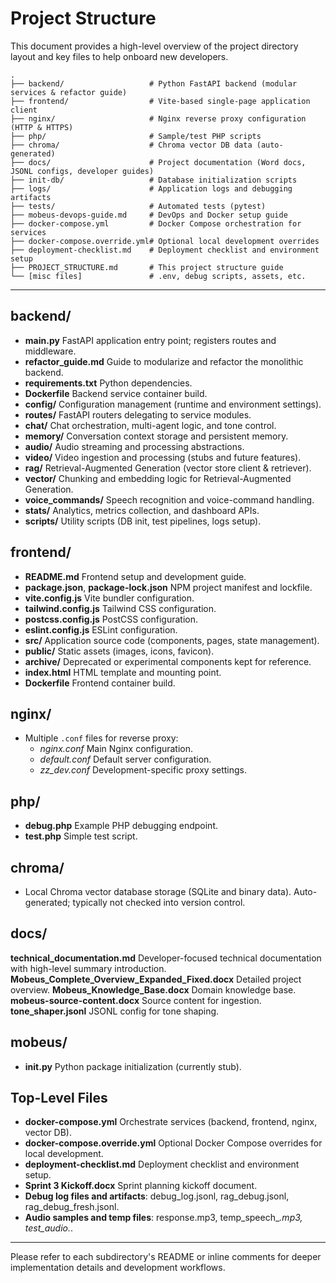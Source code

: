 # Project Structure

This document provides a high-level overview of the project directory layout and key files to help onboard new developers.

```
.
├── backend/                   # Python FastAPI backend (modular services & refactor guide)
├── frontend/                  # Vite-based single-page application client
├── nginx/                     # Nginx reverse proxy configuration (HTTP & HTTPS)
├── php/                       # Sample/test PHP scripts
├── chroma/                    # Chroma vector DB data (auto-generated)
├── docs/                      # Project documentation (Word docs, JSONL configs, developer guides)
├── init-db/                   # Database initialization scripts
├── logs/                      # Application logs and debugging artifacts
├── tests/                     # Automated tests (pytest)
├── mobeus-devops-guide.md     # DevOps and Docker setup guide
├── docker-compose.yml         # Docker Compose orchestration for services
├── docker-compose.override.yml# Optional local development overrides
├── deployment-checklist.md    # Deployment checklist and environment setup
├── PROJECT_STRUCTURE.md       # This project structure guide
└── [misc files]               # .env, debug scripts, assets, etc.
```

---

## backend/
- **main.py**               FastAPI application entry point; registers routes and middleware.
- **refactor_guide.md**     Guide to modularize and refactor the monolithic backend.
- **requirements.txt**      Python dependencies.
- **Dockerfile**            Backend service container build.
- **config/**               Configuration management (runtime and environment settings).
- **routes/**               FastAPI routers delegating to service modules.
- **chat/**                 Chat orchestration, multi-agent logic, and tone control.
- **memory/**               Conversation context storage and persistent memory.
- **audio/**                Audio streaming and processing abstractions.
- **video/**                Video ingestion and processing (stubs and future features).
- **rag/**                  Retrieval-Augmented Generation (vector store client & retriever).
- **vector/**               Chunking and embedding logic for Retrieval-Augmented Generation.
- **voice_commands/**       Speech recognition and voice-command handling.
- **stats/**                Analytics, metrics collection, and dashboard APIs.
- **scripts/**              Utility scripts (DB init, test pipelines, logs setup).

## frontend/
- **README.md**           Frontend setup and development guide.
- **package.json**, **package-lock.json**  NPM project manifest and lockfile.
- **vite.config.js**      Vite bundler configuration.
- **tailwind.config.js**  Tailwind CSS configuration.
- **postcss.config.js**   PostCSS configuration.
- **eslint.config.js**    ESLint configuration.
- **src/**                Application source code (components, pages, state management).
- **public/**             Static assets (images, icons, favicon).
- **archive/**            Deprecated or experimental components kept for reference.
- **index.html**          HTML template and mounting point.
- **Dockerfile**          Frontend container build.

## nginx/
- Multiple `.conf` files for reverse proxy:
  - *nginx.conf*         Main Nginx configuration.
  - *default.conf*        Default server configuration.
  - *zz_dev.conf*         Development-specific proxy settings.

## php/
- **debug.php**           Example PHP debugging endpoint.
- **test.php**            Simple test script.

## chroma/
- Local Chroma vector database storage (SQLite and binary data). Auto-generated;
  typically not checked into version control.

## docs/
**technical_documentation.md** Developer-focused technical documentation with high-level summary introduction.
**Mobeus_Complete_Overview_Expanded_Fixed.docx**  Detailed project overview.
**Mobeus_Knowledge_Base.docx**                   Domain knowledge base.
**mobeus-source-content.docx**                   Source content for ingestion.
**tone_shaper.jsonl**                            JSONL config for tone shaping.

## mobeus/
- **__init__.py**         Python package initialization (currently stub).

## Top-Level Files
- **docker-compose.yml**               Orchestrate services (backend, frontend, nginx, vector DB).
- **docker-compose.override.yml**      Optional Docker Compose overrides for local development.
- **deployment-checklist.md**          Deployment checklist and environment setup.
- **Sprint 3 Kickoff.docx**            Sprint planning kickoff document.
- **Debug log files and artifacts**: debug_log.jsonl, rag_debug.jsonl, rag_debug_fresh.jsonl.
- **Audio samples and temp files**: response.mp3, temp_speech_*.mp3, test_audio.*.

---

Please refer to each subdirectory's README or inline comments for deeper implementation details and development workflows.
